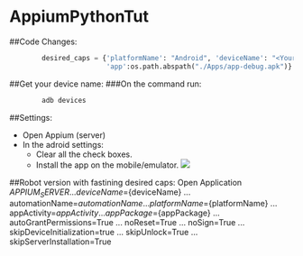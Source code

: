 # AppiumPythonTut
##Code Changes:

```python
        desired_caps = {'platformName': "Android", 'deviceName': "<Your device here>",
                        'app':os.path.abspath("./Apps/app-debug.apk")}
```
##Get your device name:
###On the command run:
```bat
        adb devices
```
##Settings:
-   Open Appium (server)
-   In the adroid settings:
    -   Clear all the check boxes.
    -   Install the app on the mobile/emulator.
    ![](https://github.com/MahmoudIMahmoud/AppiumPythonTut/blob/master/Untitled.jpg)

##Robot version with fastining desired caps:
Open Application    ${APPIUM_SERVER}
                        ...     deviceName=${deviceName}
                        ...     automationName=${automationName}
                        ...     platformName=${platformName}
                        ...     appActivity=${appActivity}
                        ...     appPackage=${appPackage}
                        ...     autoGrantPermissions=True
                        ...     noReset=True
                        ...    noSign=True
                        ...    skipDeviceInitialization=true
                        ...    skipUnlock=True
                        ...    skipServerInstallation=True
                        
